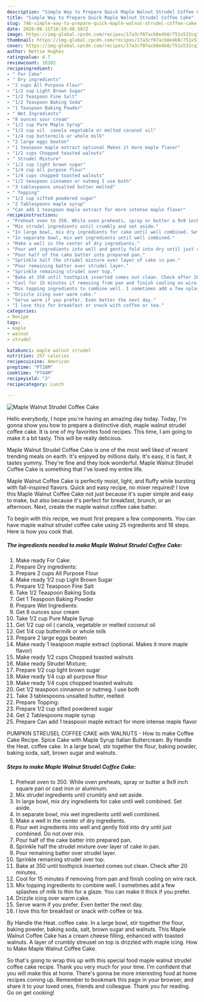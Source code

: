 ```yaml
---
description: "Simple Way to Prepare Quick Maple Walnut Strudel Coffee Cake"
title: "Simple Way to Prepare Quick Maple Walnut Strudel Coffee Cake"
slug: 746-simple-way-to-prepare-quick-maple-walnut-strudel-coffee-cake
date: 2020-08-15T18:59:40.587Z
image: https://img-global.cpcdn.com/recipes/17a3cf07acb8e4b8/751x532cq70/maple-walnut-strudel-coffee-cake-recipe-main-photo.jpg
thumbnail: https://img-global.cpcdn.com/recipes/17a3cf07acb8e4b8/751x532cq70/maple-walnut-strudel-coffee-cake-recipe-main-photo.jpg
cover: https://img-global.cpcdn.com/recipes/17a3cf07acb8e4b8/751x532cq70/maple-walnut-strudel-coffee-cake-recipe-main-photo.jpg
author: Nettie Hughes
ratingvalue: 4.7
reviewcount: 10102
recipeingredient:
- " For Cake"
- " Dry ingredients"
- "2 cups All Purpose Flour"
- "1/2 cup Light Brown Sugar"
- "1/2 Teaspoon Fine Salt"
- "1/2 Teaspoon Baking Soda"
- "1 Teaspoon Baking Powder"
- " Wet Ingredients"
- "8 ounces sour cream"
- "1/2 cup Pure Maple Syrup"
- "1/2 cup oil  canola vegetable or melted coconut oil"
- "1/4 cup buttermilk or whole milk"
- "2 large eggs beaten"
- "1 teaspoon maple extract optional Makes it more maple flavor"
- "1/2 cups Chopped toasted walnuts"
- " Strudel Mixture"
- "1/2 cup light brown sugar"
- "1/4 cup all purpose flour"
- "1/4 cups chopped toasted walnuts"
- "1/2 teaspoon cinnamon or nutmeg I use both"
- "3 tablespoons unsalted butter melted"
- " Topping"
- "1/2 cup sifted powdered sugar"
- "2 Tablespoons maple syrup"
- "Can add 1 teaspoon maple extract for more intense maple flavor"
recipeinstructions:
- "Preheat oven to 350. While oven preheats, spray or butter a 9x9 inch square pan or cast iron or aluminum."
- "Mix strudel ingredients until crumbly and set aside."
- "In large bowl, mix dry ingredients for cake until well combined. Set aside."
- "In separate bowl, mix wet ingredients until well combined."
- "Make a well in the center of dry ingredients."
- "Pour wet ingredients into well and gently fold into dry until just combined. Do not over mix."
- "Pour half of the cake batter into prepared pan."
- "Sprinkle half the strudel mixture over layer of cake in pan."
- "Pour remaining batter over strudel layer."
- "Sprinkle remaining strudel over top."
- "Bake at 350 until toothpick inserted comes out clean. Check after 20 minutes."
- "Cool for 15 minutes if removing from pan and finish cooling on wire rack."
- "Mix topping ingredients to combine well. I sometimes add a few splashes of milk to thin for a glaze. You can make it thick if you prefer."
- "Drizzle icing over warm cake."
- "Serve warm if you prefer. Even better the next day."
- "I love this for breakfast or snack with coffee or tea."
categories:
- Recipe
tags:
- maple
- walnut
- strudel

katakunci: maple walnut strudel 
nutrition: 257 calories
recipecuisine: American
preptime: "PT28M"
cooktime: "PT44M"
recipeyield: "2"
recipecategory: Lunch

---
```



![Maple Walnut Strudel Coffee Cake](https://img-global.cpcdn.com/recipes/17a3cf07acb8e4b8/751x532cq70/maple-walnut-strudel-coffee-cake-recipe-main-photo.jpg)

Hello everybody, I hope you're having an amazing day today. Today, I'm gonna show you how to prepare a distinctive dish, maple walnut strudel coffee cake. It is one of my favorites food recipes. This time, I am going to make it a bit tasty. This will be really delicious.

Maple Walnut Strudel Coffee Cake is one of the most well liked of recent trending meals on earth. It's enjoyed by millions daily. It's easy, it is fast, it tastes yummy. They're fine and they look wonderful. Maple Walnut Strudel Coffee Cake is something that I've loved my entire life.

Maple Walnut Coffee Cake is perfectly moist, light, and fluffy while bursting with fall-inspired flavors. Quick and easy recipe, no mixer required! I love this Maple Walnut Coffee Cake not just because it&#39;s super simple and easy to make, but also because it&#39;s perfect for breakfast, brunch, or an afternoon. Next, create the maple walnut coffee cake batter.


To begin with this recipe, we must first prepare a few components. You can have maple walnut strudel coffee cake using 25 ingredients and 16 steps. Here is how you cook that.

<!--inarticleads1-->

##### The ingredients needed to make Maple Walnut Strudel Coffee Cake:

1. Make ready  For Cake:
1. Prepare  Dry ingredients:
1. Prepare 2 cups All Purpose Flour
1. Make ready 1/2 cup Light Brown Sugar
1. Prepare 1/2 Teaspoon Fine Salt
1. Take 1/2 Teaspoon Baking Soda
1. Get 1 Teaspoon Baking Powder
1. Prepare  Wet Ingredients:
1. Get 8 ounces sour cream
1. Take 1/2 cup Pure Maple Syrup
1. Get 1/2 cup oil ( canola, vegetable or melted coconut oil
1. Get 1/4 cup buttermilk or whole milk
1. Prepare 2 large eggs beaten
1. Make ready 1 teaspoon maple extract (optional. Makes it more maple flavor)
1. Make ready 1/2 cups Chopped toasted walnuts
1. Make ready  Strudel Mixture;
1. Prepare 1/2 cup light brown sugar
1. Make ready 1/4 cup all purpose flour
1. Make ready 1/4 cups chopped toasted walnuts
1. Get 1/2 teaspoon cinnamon or nutmeg. I use both
1. Take 3 tablespoons unsalted butter, melted
1. Prepare  Topping:
1. Prepare 1/2 cup sifted powdered sugar
1. Get 2 Tablespoons maple syrup
1. Prepare Can add 1 teaspoon maple extract for more intense maple flavor


PUMPKIN STREUSEL COFFEE CAKE with WALNUTS - How to make Coffee Cake Recipe. Spice Cake with Maple Syrup Italian Buttercream. By Handle the Heat. coffee cake. In a large bowl, stir together the flour, baking powder, baking soda, salt, brown sugar and walnuts. 

<!--inarticleads2-->

##### Steps to make Maple Walnut Strudel Coffee Cake:

1. Preheat oven to 350. While oven preheats, spray or butter a 9x9 inch square pan or cast iron or aluminum.
1. Mix strudel ingredients until crumbly and set aside.
1. In large bowl, mix dry ingredients for cake until well combined. Set aside.
1. In separate bowl, mix wet ingredients until well combined.
1. Make a well in the center of dry ingredients.
1. Pour wet ingredients into well and gently fold into dry until just combined. Do not over mix.
1. Pour half of the cake batter into prepared pan.
1. Sprinkle half the strudel mixture over layer of cake in pan.
1. Pour remaining batter over strudel layer.
1. Sprinkle remaining strudel over top.
1. Bake at 350 until toothpick inserted comes out clean. Check after 20 minutes.
1. Cool for 15 minutes if removing from pan and finish cooling on wire rack.
1. Mix topping ingredients to combine well. I sometimes add a few splashes of milk to thin for a glaze. You can make it thick if you prefer.
1. Drizzle icing over warm cake.
1. Serve warm if you prefer. Even better the next day.
1. I love this for breakfast or snack with coffee or tea.


By Handle the Heat. coffee cake. In a large bowl, stir together the flour, baking powder, baking soda, salt, brown sugar and walnuts. This Maple Walnut Coffee Cake has a cream cheese filling, enhanced with toasted walnuts. A layer of crumbly streusel on top is drizzled with maple icing. How to Make Maple Walnut Coffee Cake. 

So that's going to wrap this up with this special food maple walnut strudel coffee cake recipe. Thank you very much for your time. I'm confident that you will make this at home. There's gonna be more interesting food at home recipes coming up. Remember to bookmark this page in your browser, and share it to your loved ones, friends and colleague. Thank you for reading. Go on get cooking!
